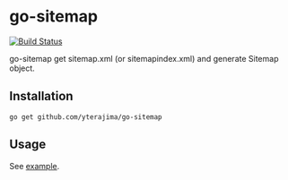 # go-sitemap

[![Build Status](https://travis-ci.org/yterajima/go-sitemap.svg?branch=master)](https://travis-ci.org/yterajima/go-sitemap.svg?branch=master)

go-sitemap get sitemap.xml (or sitemapindex.xml) and generate Sitemap object.

## Installation

```
go get github.com/yterajima/go-sitemap
```

## Usage

See [example](https://github.com/yterajima/go-sitemap/tree/master/_example).
